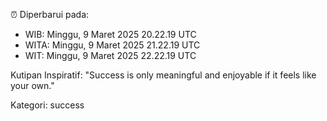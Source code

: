 ⏰ Diperbarui pada:
- WIB: Minggu, 9 Maret 2025 20.22.19 UTC
- WITA: Minggu, 9 Maret 2025 21.22.19 UTC
- WIT: Minggu, 9 Maret 2025 22.22.19 UTC

Kutipan Inspiratif:
"Success is only meaningful and enjoyable if it feels like your own."


Kategori: success

